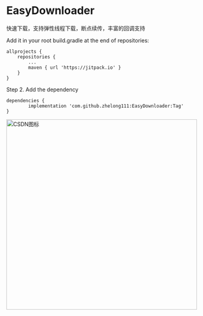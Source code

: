 # EasyDownloader
快速下载，支持弹性线程下载，断点续传，丰富的回调支持


Add it in your root build.gradle at the end of repositories:

	allprojects {
		repositories {
			...
			maven { url 'https://jitpack.io' }
		}
	}
Step 2. Add the dependency

	dependencies {
	        implementation 'com.github.zhelong111:EasyDownloader:Tag'
	}
	
<div align="left"><img src="http://n.sinaimg.cn/sinacn/20171012/2ab5-fymrqmq4854982.jpg" width='500' height='auto' alt="CSDN图标" /></div>
